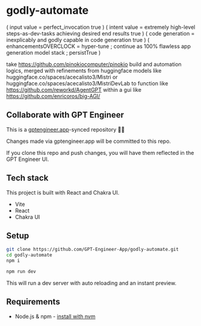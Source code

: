 # godly-automate

( input value = perfect_invocation true )
( intent value = extremely high-level steps-as-dev-tasks achieving desired end results  true )
( code generation = inexplicably and godly capable in code generation true )
( enhancementsOVERCLOCK = hyper-tune ; continue as 100% flawless app generation model stack ; persistTrue ) 

take https://github.com/pinokiocomputer/pinokio build and automation logics, merged with refinements from huggingface models like huggingface.co/spaces/acecalisto3/Mistri or huggingface.co/spaces/acecalisto3/MistriDevLab to function like https://github.com/reworkd/AgentGPT 
within a gui like https://github.com/enricoros/big-AGI/

## Collaborate with GPT Engineer

This is a [gptengineer.app](https://gptengineer.app)-synced repository 🌟🤖

Changes made via gptengineer.app will be committed to this repo.

If you clone this repo and push changes, you will have them reflected in the GPT Engineer UI.

## Tech stack

This project is built with React and Chakra UI.

- Vite
- React
- Chakra UI

## Setup

```sh
git clone https://github.com/GPT-Engineer-App/godly-automate.git
cd godly-automate
npm i
```

```sh
npm run dev
```

This will run a dev server with auto reloading and an instant preview.

## Requirements

- Node.js & npm - [install with nvm](https://github.com/nvm-sh/nvm#installing-and-updating)
